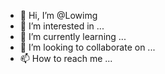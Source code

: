 - 👋 Hi, I’m @Lowimg
- 👀 I’m interested in ...
- 🌱 I’m currently learning ...
- 💞️ I’m looking to collaborate on ...
- 📫 How to reach me ...

<!---
Lowimg/Lowimg is a ✨ special ✨ repository because its `README.md` (this file) appears on your GitHub profile.
You can click the Preview link to take a look at your changes.
--->
